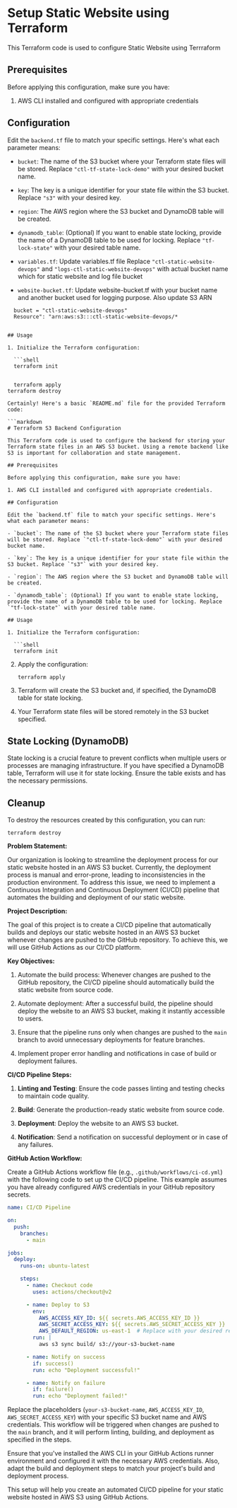 # Setup Static Website using Terraform 

This Terraform code is used to configure Static Website using Terrraform 

## Prerequisites

Before applying this configuration, make sure you have:

1. AWS CLI installed and configured with appropriate credentials

## Configuration

Edit the `backend.tf` file to match your specific settings. Here's what each parameter means:

- `bucket`: The name of the S3 bucket where your Terraform state files will be stored. Replace `"ctl-tf-state-lock-demo"` with your desired bucket name.

- `key`: The key is a unique identifier for your state file within the S3 bucket. Replace `"s3"` with your desired key.

- `region`: The AWS region where the S3 bucket and DynamoDB table will be created.

- `dynamodb_table`: (Optional) If you want to enable state locking, provide the name of a DynamoDB table to be used for locking. Replace `"tf-lock-state"` with your desired table name.

- `variables.tf`: Update variables.tf file Replace `"ctl-static-website-devops"`  and `"logs-ctl-static-website-devops"` with actual bucket name which for static website and log file bucket

- `website-bucket.tf`: Update website-bucket.tf with your bucket name and another bucket used for logging purpose. Also update S3  ARN

 ```shell
   bucket = "ctl-static-website-devops"
   Resource": "arn:aws:s3:::ctl-static-website-devops/*


## Usage

1. Initialize the Terraform configuration:

   ```shell
   terraform init


   terraform apply
terraform destroy

Certainly! Here's a basic `README.md` file for the provided Terraform code:

```markdown
# Terraform S3 Backend Configuration

This Terraform code is used to configure the backend for storing your Terraform state files in an AWS S3 bucket. Using a remote backend like S3 is important for collaboration and state management.

## Prerequisites

Before applying this configuration, make sure you have:

1. AWS CLI installed and configured with appropriate credentials.

## Configuration

Edit the `backend.tf` file to match your specific settings. Here's what each parameter means:

- `bucket`: The name of the S3 bucket where your Terraform state files will be stored. Replace `"ctl-tf-state-lock-demo"` with your desired bucket name.

- `key`: The key is a unique identifier for your state file within the S3 bucket. Replace `"s3"` with your desired key.

- `region`: The AWS region where the S3 bucket and DynamoDB table will be created.

- `dynamodb_table`: (Optional) If you want to enable state locking, provide the name of a DynamoDB table to be used for locking. Replace `"tf-lock-state"` with your desired table name.

## Usage

1. Initialize the Terraform configuration:

   ```shell
   terraform init
   ```

2. Apply the configuration:

   ```shell
   terraform apply
   ```

3. Terraform will create the S3 bucket and, if specified, the DynamoDB table for state locking.

4. Your Terraform state files will be stored remotely in the S3 bucket specified.

## State Locking (DynamoDB)

State locking is a crucial feature to prevent conflicts when multiple users or processes are managing infrastructure. If you have specified a DynamoDB table, Terraform will use it for state locking. Ensure the table exists and has the necessary permissions.

## Cleanup

To destroy the resources created by this configuration, you can run:

```shell
terraform destroy
```


**Problem Statement:**

Our organization is looking to streamline the deployment process for our static website hosted in an AWS S3 bucket. Currently, the deployment process is manual and error-prone, leading to inconsistencies in the production environment. To address this issue, we need to implement a Continuous Integration and Continuous Deployment (CI/CD) pipeline that automates the building and deployment of our static website.

**Project Description:**

The goal of this project is to create a CI/CD pipeline that automatically builds and deploys our static website hosted in an AWS S3 bucket whenever changes are pushed to the GitHub repository. To achieve this, we will use GitHub Actions as our CI/CD platform.

**Key Objectives:**

1. Automate the build process: Whenever changes are pushed to the GitHub repository, the CI/CD pipeline should automatically build the static website from source code.

2. Automate deployment: After a successful build, the pipeline should deploy the website to an AWS S3 bucket, making it instantly accessible to users.

3. Ensure that the pipeline runs only when changes are pushed to the `main` branch to avoid unnecessary deployments for feature branches.

4. Implement proper error handling and notifications in case of build or deployment failures.

**CI/CD Pipeline Steps:**

1. **Linting and Testing**: Ensure the code passes linting and testing checks to maintain code quality.

2. **Build**: Generate the production-ready static website from source code.

3. **Deployment**: Deploy the website to an AWS S3 bucket.

4. **Notification**: Send a notification on successful deployment or in case of any failures.

**GitHub Action Workflow:**

Create a GitHub Actions workflow file (e.g., `.github/workflows/ci-cd.yml`) with the following code to set up the CI/CD pipeline. This example assumes you have already configured AWS credentials in your GitHub repository secrets.

```yaml
name: CI/CD Pipeline

on:
  push:
    branches:
      - main

jobs:
  deploy:
    runs-on: ubuntu-latest

    steps:
      - name: Checkout code
        uses: actions/checkout@v2

      - name: Deploy to S3
        env:
          AWS_ACCESS_KEY_ID: ${{ secrets.AWS_ACCESS_KEY_ID }}
          AWS_SECRET_ACCESS_KEY: ${{ secrets.AWS_SECRET_ACCESS_KEY }}
          AWS_DEFAULT_REGION: us-east-1  # Replace with your desired region
        run: |
          aws s3 sync build/ s3://your-s3-bucket-name

      - name: Notify on success
        if: success()
        run: echo "Deployment successful!"

      - name: Notify on failure
        if: failure()
        run: echo "Deployment failed!"
```

Replace the placeholders (`your-s3-bucket-name`, `AWS_ACCESS_KEY_ID`, `AWS_SECRET_ACCESS_KEY`) with your specific S3 bucket name and AWS credentials. This workflow will be triggered when changes are pushed to the `main` branch, and it will perform linting, building, and deployment as specified in the steps.

Ensure that you've installed the AWS CLI in your GitHub Actions runner environment and configured it with the necessary AWS credentials. Also, adapt the build and deployment steps to match your project's build and deployment process.

This setup will help you create an automated CI/CD pipeline for your static website hosted in AWS S3 using GitHub Actions.
